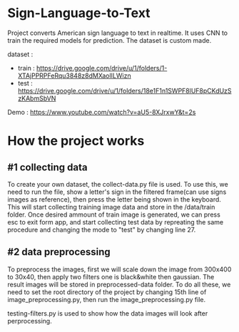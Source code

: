 # Sign-Language-to-Text

Project converts American sign language to text in realtime. It uses CNN to train the required models for prediction. The dataset is custom made.

dataset :

- train : https://drive.google.com/drive/u/1/folders/1-XTAjPPRPFeRqu3848z8dMXaolILWizn
- test : https://drive.google.com/drive/u/1/folders/18e1F1n1SWPF8lUF8pCKdUzSzKAbmSbVN

Demo : https://www.youtube.com/watch?v=aU5-8XJrxwY&t=2s

# How the project works

## #1 collecting data

To create your own dataset, the collect-data.py file is used. To use this, we need to run the file, show a letter's sign in the filtered frame(can use signs images as reference), then press the letter being shown in the keyboard. This will start collecting training image data and store in the /data/train folder. Once desired ammount of train image is generated, we can press esc to exit form app, and start collecting test data by repreating the same procedure and changing the mode to "test" by changing line 27.

## #2 data preprocessing

To preprocess the images, first we will scale down the image from 300x400 to 30x40, then apply two filters one is black&white then gaussian. The result images will be stored in preprocessed-data folder. To do all these, we need to set the root directory of the project by changing 15th line of image_preprocessing.py, then run the image_preprocessing.py file.

testing-filters.py is used to show how the data images will look after perprocessing.
